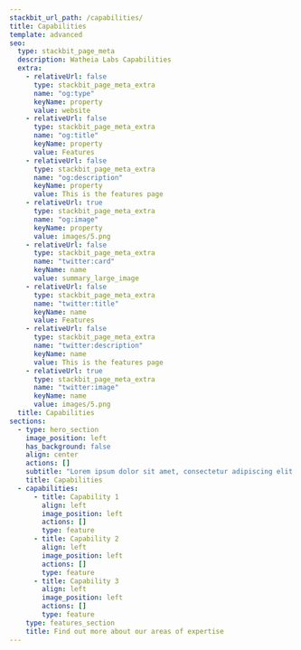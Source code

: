 ```yaml
---
stackbit_url_path: /capabilities/
title: Capabilities
template: advanced
seo:
  type: stackbit_page_meta
  description: Watheia Labs Capabilities
  extra:
    - relativeUrl: false
      type: stackbit_page_meta_extra
      name: "og:type"
      keyName: property
      value: website
    - relativeUrl: false
      type: stackbit_page_meta_extra
      name: "og:title"
      keyName: property
      value: Features
    - relativeUrl: false
      type: stackbit_page_meta_extra
      name: "og:description"
      keyName: property
      value: This is the features page
    - relativeUrl: true
      type: stackbit_page_meta_extra
      name: "og:image"
      keyName: property
      value: images/5.png
    - relativeUrl: false
      type: stackbit_page_meta_extra
      name: "twitter:card"
      keyName: name
      value: summary_large_image
    - relativeUrl: false
      type: stackbit_page_meta_extra
      name: "twitter:title"
      keyName: name
      value: Features
    - relativeUrl: false
      type: stackbit_page_meta_extra
      name: "twitter:description"
      keyName: name
      value: This is the features page
    - relativeUrl: true
      type: stackbit_page_meta_extra
      name: "twitter:image"
      keyName: name
      value: images/5.png
  title: Capabilities
sections:
  - type: hero_section
    image_position: left
    has_background: false
    align: center
    actions: []
    subtitle: "Lorem ipsum dolor sit amet, consectetur adipiscing elit."
    title: Capabilities
  - capabilities:
      - title: Capability 1
        align: left
        image_position: left
        actions: []
        type: feature
      - title: Capability 2
        align: left
        image_position: left
        actions: []
        type: feature
      - title: Capability 3
        align: left
        image_position: left
        actions: []
        type: feature
    type: features_section
    title: Find out more about our areas of expertise
---
```

